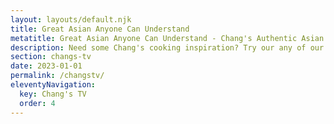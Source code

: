 ```yaml
---
layout: layouts/default.njk
title: Great Asian Anyone Can Understand
metatitle: Great Asian Anyone Can Understand - Chang's Authentic Asian Cooking
description: Need some Chang's cooking inspiration? Try our any of our simple recipes or product ideas below.
section: changs-tv
date: 2023-01-01
permalink: /changstv/
eleventyNavigation:
  key: Chang's TV
  order: 4
---
```


 <div id="searchbox"></div>